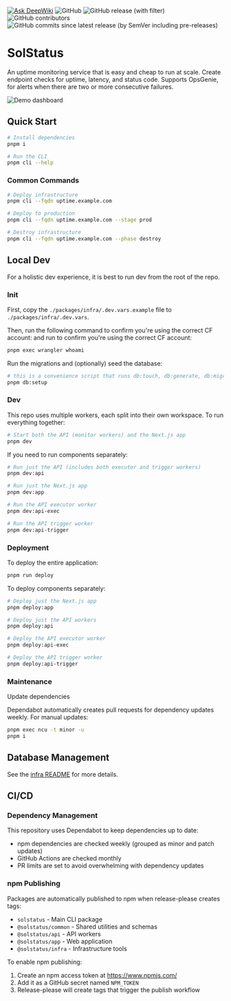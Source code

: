 [![Ask DeepWiki](https://deepwiki.com/badge.svg)](https://deepwiki.com/unibeck/solstatus)
![GitHub](https://img.shields.io/github/license/unibeck/solstatus)
![GitHub release (with filter)](https://img.shields.io/github/v/release/unibeck/solstatus)
![GitHub contributors](https://img.shields.io/github/contributors/unibeck/solstatus)
![GitHub commits since latest release (by SemVer including pre-releases)](https://img.shields.io/github/commits-since/unibeck/solstatus/latest)

# SolStatus

An uptime monitoring service that is easy and cheap to run at scale. Create endpoint checks for uptime, latency, and status code. Supports OpsGenie, for alerts when there are two or more consecutive failures.

![Demo dashboard](./docs/dashboard-demo.gif)

## Quick Start

```bash
# Install dependencies
pnpm i

# Run the CLI
pnpm cli --help
```

### Common Commands

```bash
# Deploy infrastructure
pnpm cli --fqdn uptime.example.com

# Deploy to production
pnpm cli --fqdn uptime.example.com --stage prod

# Destroy infrastructure
pnpm cli --fqdn uptime.example.com --phase destroy
```

## Local Dev

For a holistic dev experience, it is best to run dev from the root of the repo.

### Init

First, copy the `./packages/infra/.dev.vars.example` file to `./packages/infra/.dev.vars`.

Then, run the following command to confirm you're using the correct CF account:
and run to confirm you're using the correct CF account:
```sh
pnpm exec wrangler whoami
```

Run the migrations and (optionally) seed the database:
```sh
# this is a convenience script that runs db:touch, db:generate, db:migrate, and db:seed
pnpm db:setup
```

### Dev
This repo uses multiple workers, each split into their own workspace. To run everything together:

```sh
# Start both the API (monitor workers) and the Next.js app
pnpm dev
```

If you need to run components separately:

```sh
# Run just the API (includes both executor and trigger workers)
pnpm dev:api

# Run just the Next.js app
pnpm dev:app

# Run the API executor worker
pnpm dev:api-exec

# Run the API trigger worker
pnpm dev:api-trigger
```

### Deployment

To deploy the entire application:
```sh
pnpm run deploy
```

To deploy components separately:
```sh
# Deploy just the Next.js app
pnpm deploy:app

# Deploy just the API workers
pnpm deploy:api

# Deploy the API executor worker
pnpm deploy:api-exec

# Deploy the API trigger worker
pnpm deploy:api-trigger
```

### Maintenance
Update dependencies

Dependabot automatically creates pull requests for dependency updates weekly. For manual updates:
```sh
pnpm exec ncu -t minor -u
pnpm i
```

## Database Management

See the [infra README](./packages/infra/README.md#database-management) for more details.

## CI/CD

### Dependency Management
This repository uses Dependabot to keep dependencies up to date:
- npm dependencies are checked weekly (grouped as minor and patch updates)
- GitHub Actions are checked monthly
- PR limits are set to avoid overwhelming with dependency updates

### npm Publishing
Packages are automatically published to npm when release-please creates tags:
- `solstatus` - Main CLI package
- `@solstatus/common` - Shared utilities and schemas
- `@solstatus/api` - API workers
- `@solstatus/app` - Web application
- `@solstatus/infra` - Infrastructure tools

To enable npm publishing:
1. Create an npm access token at https://www.npmjs.com/
2. Add it as a GitHub secret named `NPM_TOKEN`
3. Release-please will create tags that trigger the publish workflow
